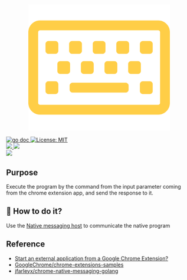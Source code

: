 <p align="center">
  <a href="">
    <img alt="thunder" src="asset/img/site/favicon.svg" width="384"/>
  </a>
</p>

<p align="left">
  <a href="https://godoc.org/github.com/CarsonSlovoka/thunder/go" title="GoDoc">
    <img alt="go doc" src="https://godoc.org/code.gitea.io/gitea?status.svg">
  </a>
  <a href="https://opensource.org/licenses/MIT" title="License: MIT">
    <img alt="License: MIT" src="https://img.shields.io/badge/License-MIT-blue.svg?style=plastic">
  </a>
  <br>
  <a href="">
  <img src="https://img.shields.io/static/v1?&style=plastic&logo=GO&label=Lang&message=go&color=66FFFF"/>
  </a>
  <a href="">
  <img src="https://img.shields.io/static/v1?&style=plastic&logo=javascript&label=Lang&message=js&color=FFFF33"/>
  </a>
  <br>
  <a href="">
  <img src="https://img.shields.io/static/v1?&style=plastic&logo=google&label=browser&message=Chrome&color=FFFF33"/>
  </a>
</p>

## Purpose

Execute the program by the command from the input parameter coming from the chrome extension app, and send the response
to it.

## 🤔 How to do it?

Use the [Native messaging host](https://developer.chrome.com/docs/apps/nativeMessaging/#native-messaging-host) to
communicate the native program


## Reference

- [Start an external application from a Google Chrome Extension?](https://stackoverflow.com/a/69188382/9935654)
- [GoogleChrome/chrome-extensions-samples](https://github.com/GoogleChrome/chrome-extensions-samples/tree/475b4b6/mv2-archive/api/nativeMessaging/host)
- [jfarleyx/chrome-native-messaging-golang](https://github.com/jfarleyx/chrome-native-messaging-golang/blob/95c4d57/native-host/src/main.go)
